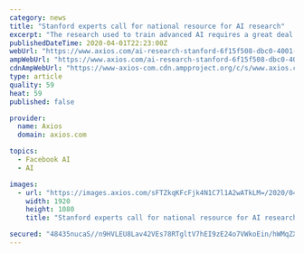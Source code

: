 ```yaml
---
category: news
title: "Stanford experts call for national resource for AI research"
excerpt: "The research used to train advanced AI requires a great deal of two things: computational power and data. Google needed nearly $1.5 million in computational cycles to train its Meena chatbot announced earlier this year, while Facebook is able to tap its enormous user-generated dataset for its own AI research. It's impossible for most academic ..."
publishedDateTime: 2020-04-01T22:23:00Z
webUrl: "https://www.axios.com/ai-research-stanford-6f15f508-dbc0-4001-8efa-f8016ffe1003.html"
ampWebUrl: "https://www.axios.com/ai-research-stanford-6f15f508-dbc0-4001-8efa-f8016ffe1003.html"
cdnAmpWebUrl: "https://www-axios-com.cdn.ampproject.org/c/s/www.axios.com/ai-research-stanford-6f15f508-dbc0-4001-8efa-f8016ffe1003.html"
type: article
quality: 59
heat: 59
published: false

provider:
  name: Axios
  domain: axios.com

topics:
  - Facebook AI
  - AI

images:
  - url: "https://images.axios.com/sFTZkqKFcFjk4N1C7l1A2wATkLM=/2020/04/01/1585774932579.jpg"
    width: 1920
    height: 1080
    title: "Stanford experts call for national resource for AI research"

secured: "48435nucaS//n9HVLEU8Lav42VEs78RTgltV7hEI9zE24o7VWkoEin/hWMqZXgkpjfsWR6GKvWR+DY3t0a/3yUO80ZobutlJtk5UcSay6yr/Ytwr8PNmx4GD8/bEACeUoFpeodM3Wwo6oQIb03sEt3FVS7z1lLguO0VSqi88Dr9ygXMV4IOUht4BUAS4yX+J4nDVHUmFm66VAGp9l3iNsSOt71bBruncMgnnRltuF5UNDtVpukBxtQSH7VzwcQjmBPQ0Jo06lbBqAg2gfeit3HRZISRHgkoEbsBohg1Z54fuz8or/5La3W5vrCRdO/nmjlA08HGDVI/4WD4zHJzzZga+4jJJ1A3rP2JwOsERmChc/WNO/WZHZhp4lHx3zchFlG4uhTP/AyTQ6dgray+WDrpXRaOxrl4WItdny2Pa/agZHtJ5ZhOIHXZjge06ux+F36kjo5PTLxz9w+Nk1N1JJUiNN8w+B8G3l8SAUiP899A=;GsuWutApunZbFTCph6Eacw=="
---
```


